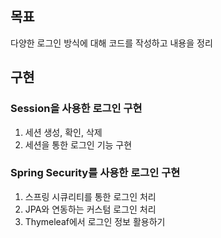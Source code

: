 ## 목표
다양한 로그인 방식에 대해 코드를 작성하고 내용을 정리

## 구현
### Session을 사용한 로그인 구현
1. 세션 생성, 확인, 삭제
2. 세션을 통한 로그인 기능 구현

### Spring Security를 사용한 로그인 구현
1. 스프링 시큐리티를 통한 로그인 처리
2. JPA와 연동하는 커스텀 로그인 처리
3. Thymeleaf에서 로그인 정보 활용하기

